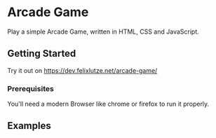 # Arcade Game

Play a simple Arcade Game, written in HTML, CSS and JavaScript.

## Getting Started

Try it out on https://dev.felixlutze.net/arcade-game/

### Prerequisites

You'll need a modern Browser like chrome or firefox to run it properly.


## Examples
